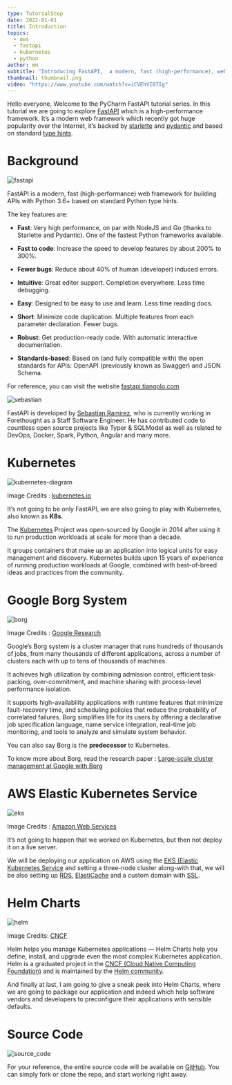 ```yaml
---
type: TutorialStep
date: 2022-01-01
title: Introduction
topics:
  - aws
  - fastapi
  - kubernetes
  - python
author: mm
subtitle: "Introducing FastAPI,  a modern, fast (high-performance), web framework."
thumbnail: thumbnail.png
video: "https://www.youtube.com/watch?v=iCVEhVI07Ig"
---
```


Hello everyone, Welcome to the PyCharm FastAPI tutorial series.
In this tutorial we are going to explore [FastAPI](https://fastapi.tiangolo.com)
which is a high-performance framework. It’s a modern web framework
which recently got huge popularity over the Internet, it’s backed by
[starlette](https://www.starlette.io/) and [pydantic](https://pydantic-docs.helpmanual.io/) and based on
standard [type hints](https://www.python.org/dev/peps/pep-0484/).

# Background

![fastapi](./fastapi.png)

FastAPI is a modern, fast (high-performance) web framework
for building APIs with Python 3.6+ based on standard Python type hints.

The key features are:

- **Fast**: Very high performance, on par with NodeJS and Go (thanks to Starlette and Pydantic). One of the fastest Python frameworks available.

- **Fast to code**: Increase the speed to develop features by about 200% to 300%.

- **Fewer bugs**: Reduce about 40% of human (developer) induced errors.
- **Intuitive**: Great editor support. Completion everywhere. Less time debugging.
- **Easy**: Designed to be easy to use and learn. Less time reading docs.
- **Short**: Minimize code duplication. Multiple features from each parameter declaration. Fewer bugs.
- **Robust**: Get production-ready code. With automatic interactive documentation.
- **Standards-based**: Based on (and fully compatible with) the open standards for APIs: OpenAPI (previously known as Swagger) and JSON Schema.

For reference, you can visit the website [fastapi.tiangolo.com](https://fastapi.tiangolo.com/)

![sebastian](./sebastian.png)

FastAPI is developed by [Sebastian Ramirez](https://twitter.com/tiangolo), who is
currently working in Forethought as a Staff Software Engineer. He has contributed
code to countless open source projects like Typer & SQLModel as well as related to
DevOps, Docker, Spark, Python, Angular and many more.

# Kubernetes

![kubernetes-diagram](./container-flow.png)

Image Credits : [kubernetes.io](https://kubernetes.io/)

It’s not going to be only FastAPI, we are also going to play with Kubernetes, also known as
**K8s**.

The [Kubernetes](https://kubernetes.io/) Project was open-sourced by Google in 2014 after using it to run
production workloads at scale for more than a decade.

It groups containers that make up an application into logical units for
easy management and discovery. Kubernetes builds upon 15 years of experience
of running production workloads at Google, combined with best-of-breed ideas
and practices from the community.

# Google Borg System

![borg](./borg.png)

Image Credits : [Google Research](https://research.google/)

Google’s Borg system is a cluster manager that runs hundreds of thousands of jobs, from many thousands of different applications, across a number of clusters each with up to
tens of thousands of machines.

It achieves high utilization by combining admission control, efficient task-packing, over-commitment, and machine
sharing with process-level performance isolation.

It supports high-availability applications with runtime features that minimize fault-recovery time, and scheduling policies that reduce the probability of correlated failures. Borg simplifies
life for its users by offering a declarative job specification language, name service integration, real-time job monitoring, and tools to analyze and simulate system behavior.

You can also say Borg is the **predecessor** to Kubernetes.

To know more about Borg, read the research paper : [Large-scale cluster management at Google with Borg](https://research.google/pubs/pub43438/)

# AWS Elastic Kubernetes Service

![eks](./eks.png)

Image Credits : [Amazon Web Services](https://aws.amazon.com/)

It’s not going to happen that we worked on Kubernetes, but then not deploy it
on a live server.

We will be deploying our application on AWS using the [EKS (Elastic Kubernetes Service](https://aws.amazon.com/eks/) and
setting a three-node cluster along-with that, we will be also setting up [RDS](https://aws.amazon.com/rds/),
[ElastiCache](https://aws.amazon.com/elasticache/) and a custom domain with [SSL](https://aws.amazon.com/certificate-manager/).

# Helm Charts

![helm](./helm.png)

Image Credits: [CNCF](https://cncf-branding.netlify.app/projects/helm/)

Helm helps you manage Kubernetes applications — Helm Charts help you define, install, and upgrade even the most complex Kubernetes application.
Helm is a graduated project in the [CNCF (Cloud Native Computing Foundation)](https://www.cncf.io/) and is maintained by the [Helm community](https://github.com/helm/community).

And finally at last, I am going to give a sneak peek into Helm Charts, where we are
going to package our application and indeed which help software vendors and
developers to preconfigure their applications with sensible defaults.

# Source Code

![source_code](./source_code.png)

For your reference, the entire source code will be available on [GitHub](https://github.com/mukulmantosh/FastAPI_EKS_Kubernetes). You can simply fork or clone the repo, and start working right away.
